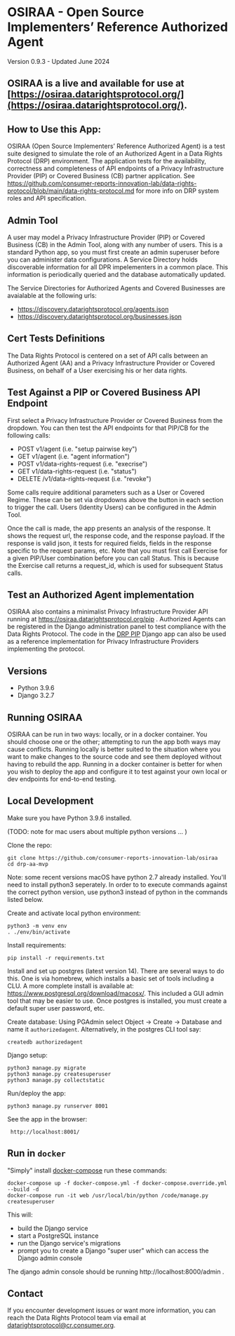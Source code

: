 # OSIRAA - Open Source Implementers’ Reference Authorized Agent

Version 0.9.3 - Updated June 2024

## OSIRAA is a live and available for use at [https://osiraa.datarightsprotocol.org/](https://osiraa.datarightsprotocol.org/).

## How to Use this App:
OSIRAA (Open Source Implementers’ Reference Authorized Agent) is a test suite designed to simulate the role of an Authorized Agent in a Data Rights Protocol (DRP) environment.    The application tests for the availability, correctness and completeness of API endpoints of a Privacy Infrastructure Provider (PIP) or Covered Business (CB) partner application.  See <a href="https://github.com/consumer-reports-innovation-lab/data-rights-protocol/blob/main/data-rights-protocol.md" target="blank">https://github.com/consumer-reports-innovation-lab/data-rights-protocol/blob/main/data-rights-protocol.md</a> for more info on DRP system roles and API specification.

## Admin Tool
A user may model a Privacy Infrastructure Provider (PIP) or Covered Business (CB) in the Admin Tool, along with any number of users.  This is a standard Python app, so you must first create an admin superuser before you can administer data configurations.  A Service Directory holds discoverable information for all DPR impelementers in a common place.  This information is periodically queried and the database automatically updated.

The Service Directories for Authorized Agents and Covered Businesses are avaialable at the following urls:
- https://discovery.datarightsprotocol.org/agents.json
- https://discovery.datarightsprotocol.org/businesses.json

## Cert Tests Definitions
The Data Rights Protocol is centered on a set of API calls between an Authorized Agent (AA) and a Privacy Infrastructure Provider or Covered Business, on behalf of a User exercising his or her data rights.

## Test Against a PIP or Covered Business API Endpoint
First select a Privacy Infrastructure Provider or Covered Business from the dropdown. You can then test the API endpoints for that PIP/CB for the following calls:  
  - POST v1/agent  (i.e. "setup pairwise key")
  - GET v1/agent  (i.e. "agent information")
  - POST v1/data-rights-request  (i.e. "execrise")
  - GET v1/data-rights-request  (i.e. "status")
  - DELETE /v1/data-rights-request  (i.e. "revoke")

Some calls require additional parameters such as a User or Covered Regime.  These can be set via dropdowns above the button in each section to trigger the call.  Users (Identity Users) can be configured in the Admin Tool. 

Once the call is made, the app presents an analysis of the response. It shows the request url, the response code, and the response payload.  If the response is valid json, it tests for required fields, fields in the response specific to the request params, etc.  Note that you must first call Exercise for a given PIP/User combination before you can call Status.  This is because the Exercise call returns a request_id, which is used for subsequent Status calls.

## Test an Authorized Agent implementation
OSIRAA also contains a minimalist Privacy Infrastructure Provider API running at https://osiraa.datarightsprotocol.org/pip . Authorized Agents can be registered in the Django administration panel to test compliance with the Data Rights Protocol. The code in the [DRP PIP](https://github.com/consumer-reports-innovation-lab/osiraa/tree/main/drp_aa_mvp/drp_pip) Django app can also be used as a reference implementation for Privacy Infrastructure Providers implementing the protocol. 

## Versions
  - Python 3.9.6
  - Django 3.2.7


## Running OSIRAA
OSIRAA can be run in two ways: locally, or in a docker container. You should choose one or the other; attempting to run the app both ways may cause conflicts.
Running locally is better suited to the situation where you want to make changes to the source code and see them deployed without having to rebuild the app. 
Running in a docker container is better for when you wish to deploy the app and configure it to test against your own local or dev endpoints for end-to-end testing.


## Local Development

Make sure you have Python 3.9.6 installed.

(TODO: note for mac users about multiple python versions ... )

Clone the repo:

```
git clone https://github.com/consumer-reports-innovation-lab/osiraa
cd drp-aa-mvp
```

Note: some recent versions macOS have python 2.7 already installed. You'll need to install python3 seperately. In order to to execute commands against the correct python version, use python3 instead of python in the commands listed below.

Create and activate local python environment:

```
python3 -m venv env
. ./env/bin/activate
```

Install requirements:  

```
pip install -r requirements.txt
```

Install and set up postgres (latest version 14).  There are several ways to do this.  One is via homebrew, which installs a basic set of tools including a CLU.  A more complete install is available at:  https://www.postgresql.org/download/macosx/.  This included a GUI admin tool that may be easier to use.  Once postgres is installed, you must create a default super user password, etc.

Create database:  Using PGAdmin select Object -> Create -> Database and name it `authorizedagent`. Alternatively, in the postgres CLI tool say:

```
createdb authorizedagent
```

Django setup:
```
python3 manage.py migrate
python3 manage.py createsuperuser
python3 manage.py collectstatic
```

Run/deploy the app:

```
python3 manage.py runserver 8001
```

See the app in the browser:

```
 http://localhost:8001/
```




## Run in `docker`

"Simply" install [docker-compose](https://docs.docker.com/compose/) run these commands:

```
docker-compose up -f docker-compose.yml -f docker-compose.override.yml --build -d
docker-compose run -it web /usr/local/bin/python /code/manage.py createsuperuser
```

This will:
- build the Django service
- start a PostgreSQL instance
- run the Django service's migrations
- prompt you to create a Django "super user" which can access the Django admin console

The django admin console should be running http://localhost:8000/admin .

## Contact
If you encounter development issues or want more information, you can reach the Data Rights Protocol team via email at datarightsprotocol@cr.consumer.org.


